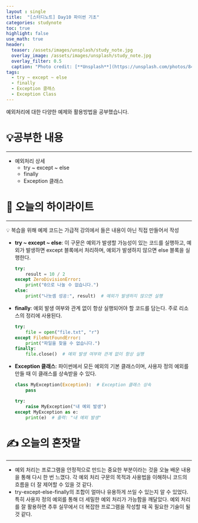 ```yaml
---
layout : single
title:  "[스터디노트] Day10 파이썬 기초"
categories: studynote
toc: true
highlight: false
use_math: true
header:
  teaser: /assets/images/unsplash/study_note.jpg
  overlay_image: /assets/images/unsplash/study_note.jpg
  overlay_filter: 0.5
  caption: "Photo credit: [**Unsplash**](https://unsplash.com/photos/842ofHC6MaI)"
tags:
  - try ~ except ~ else
  - finally
  - Exception 클래스
  - Exception Class
---
```


예외처리에 대한 다양한 예제와 활용방법을 공부했습니다.


# 💡공부한 내용

---

- 예외처리 상세
    - try ~ except ~ else
    - finally
    - Exception 클래스

# 📝 오늘의 하이라이트

---

<aside>
💡 복습을 위해 예제 코드는 가급적 강의에서 들은 내용이 아닌 직접 만들어서 작성

</aside>

- **try ~ except ~ else**: 이 구문은 예외가 발생할 가능성이 있는 코드를 실행하고, 예외가 발생하면 except 블록에서 처리하며, 예외가 발생하지 않으면 else 블록을 실행한다.
    
    ```python
    try:
        result = 10 / 2
    except ZeroDivisionError:
        print("0으로 나눌 수 없습니다.")
    else:
        print("나눗셈 성공:", result)  # 예외가 발생하지 않으면 실행
    ```
    
- **finally**: 예외 발생 여부와 관계 없이 항상 실행되어야 할 코드를 담는다. 주로 리소스의 정리에 사용된다.
    
    ```python
    try:
        file = open("file.txt", "r")
    except FileNotFoundError:
        print("파일을 찾을 수 없습니다.")
    finally:
        file.close()  # 예외 발생 여부와 관계 없이 항상 실행
    ```
    
- **Exception 클래스**: 파이썬에서 모든 예외의 기본 클래스이며, 사용자 정의 예외를 만들 때 이 클래스를 상속받을 수 있다.
    
    ```python
    class MyException(Exception):  # Exception 클래스 상속
        pass
    
    try:
        raise MyException("내 예외 발생")
    except MyException as e:
        print(e)  # 출력: "내 예외 발생"
    ```
    

# ✍️ 오늘의 혼잣말

---

- 예외 처리는 프로그램을 안정적으로 만드는 중요한 부분이라는 것을 오늘 배운 내용을 통해 다시 한 번 느꼈다. 각 예외 처리 구문의 목적과 사용법을 이해하니 코드의 흐름을 더 잘 제어할 수 있을 것 같다.
- try-except-else-finally의 조합이 얼마나 유용하게 쓰일 수 있는지 알 수 있었다. 특히 사용자 정의 예외를 통해 더 세밀한 예외 처리가 가능함을 깨달았다. 예외 처리를 잘 활용하면 추후 실무에서 더 복잡한 프로그램을 작성할 때 꼭 필요한 기술이 될 것 같다.